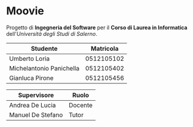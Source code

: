 # Moovie
Progetto di **Ingegneria del Software** per il **Corso di Laurea in Informatica** dell'*Università degli Studi di Salerno*.

Studente | Matricola
---------|----------
Umberto Loria | 0512105102
Michelantonio Panichella | 0512105402
Gianluca Pirone | 0512105456

Supervisore | Ruolo
------------|------
Andrea De Lucia | Docente
Manuel De Stefano | Tutor
